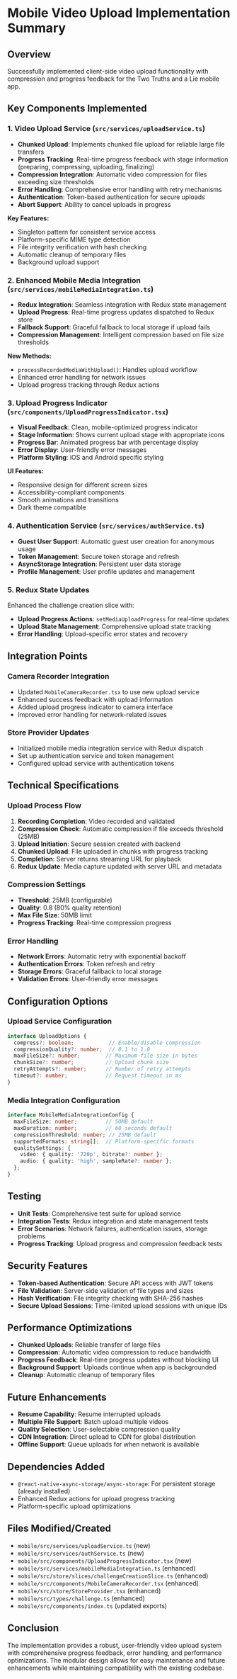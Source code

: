 <!-- ARCHIVED - DO NOT USE - Moved to archive September 10, 2025 -->
<!-- This file is historical documentation only. See main docs/ folder for current information -->

# Mobile Video Upload Implementation Summary

## Overview
Successfully implemented client-side video upload functionality with compression and progress feedback for the Two Truths and a Lie mobile app.

## Key Components Implemented

### 1. Video Upload Service (`src/services/uploadService.ts`)
- **Chunked Upload**: Implements chunked file upload for reliable large file transfers
- **Progress Tracking**: Real-time progress feedback with stage information (preparing, compressing, uploading, finalizing)
- **Compression Integration**: Automatic video compression for files exceeding size thresholds
- **Error Handling**: Comprehensive error handling with retry mechanisms
- **Authentication**: Token-based authentication for secure uploads
- **Abort Support**: Ability to cancel uploads in progress

**Key Features:**
- Singleton pattern for consistent service access
- Platform-specific MIME type detection
- File integrity verification with hash checking
- Automatic cleanup of temporary files
- Background upload support

### 2. Enhanced Mobile Media Integration (`src/services/mobileMediaIntegration.ts`)
- **Redux Integration**: Seamless integration with Redux state management
- **Upload Progress**: Real-time progress updates dispatched to Redux store
- **Fallback Support**: Graceful fallback to local storage if upload fails
- **Compression Management**: Intelligent compression based on file size thresholds

**New Methods:**
- `processRecordedMediaWithUpload()`: Handles upload workflow
- Enhanced error handling for network issues
- Upload progress tracking through Redux actions

### 3. Upload Progress Indicator (`src/components/UploadProgressIndicator.tsx`)
- **Visual Feedback**: Clean, mobile-optimized progress indicator
- **Stage Information**: Shows current upload stage with appropriate icons
- **Progress Bar**: Animated progress bar with percentage display
- **Error Display**: User-friendly error messages
- **Platform Styling**: iOS and Android specific styling

**UI Features:**
- Responsive design for different screen sizes
- Accessibility-compliant components
- Smooth animations and transitions
- Dark theme compatible

### 4. Authentication Service (`src/services/authService.ts`)
- **Guest User Support**: Automatic guest user creation for anonymous usage
- **Token Management**: Secure token storage and refresh
- **AsyncStorage Integration**: Persistent user data storage
- **Profile Management**: User profile updates and management

### 5. Redux State Updates
Enhanced the challenge creation slice with:
- **Upload Progress Actions**: `setMediaUploadProgress` for real-time updates
- **Upload State Management**: Comprehensive upload state tracking
- **Error Handling**: Upload-specific error states and recovery

## Integration Points

### Camera Recorder Integration
- Updated `MobileCameraRecorder.tsx` to use new upload service
- Enhanced success feedback with upload information
- Added upload progress indicator to camera interface
- Improved error handling for network-related issues

### Store Provider Updates
- Initialized mobile media integration service with Redux dispatch
- Set up authentication service and token management
- Configured upload service with authentication tokens

## Technical Specifications

### Upload Process Flow
1. **Recording Completion**: Video recorded and validated
2. **Compression Check**: Automatic compression if file exceeds threshold (25MB)
3. **Upload Initiation**: Secure session created with backend
4. **Chunked Upload**: File uploaded in chunks with progress tracking
5. **Completion**: Server returns streaming URL for playback
6. **Redux Update**: Media capture updated with server URL and metadata

### Compression Settings
- **Threshold**: 25MB (configurable)
- **Quality**: 0.8 (80% quality retention)
- **Max File Size**: 50MB limit
- **Progress Tracking**: Real-time compression progress

### Error Handling
- **Network Errors**: Automatic retry with exponential backoff
- **Authentication Errors**: Token refresh and retry
- **Storage Errors**: Graceful fallback to local storage
- **Validation Errors**: User-friendly error messages

## Configuration Options

### Upload Service Configuration
```typescript
interface UploadOptions {
  compress?: boolean;           // Enable/disable compression
  compressionQuality?: number;  // 0.1 to 1.0
  maxFileSize?: number;        // Maximum file size in bytes
  chunkSize?: number;          // Upload chunk size
  retryAttempts?: number;      // Number of retry attempts
  timeout?: number;            // Request timeout in ms
}
```

### Media Integration Configuration
```typescript
interface MobileMediaIntegrationConfig {
  maxFileSize: number;         // 50MB default
  maxDuration: number;         // 60 seconds default
  compressionThreshold: number; // 25MB default
  supportedFormats: string[];  // Platform-specific formats
  qualitySettings: {
    video: { quality: '720p', bitrate?: number };
    audio: { quality: 'high', sampleRate?: number };
  };
}
```

## Testing
- **Unit Tests**: Comprehensive test suite for upload service
- **Integration Tests**: Redux integration and state management tests
- **Error Scenarios**: Network failures, authentication issues, storage problems
- **Progress Tracking**: Upload progress and compression feedback tests

## Security Features
- **Token-based Authentication**: Secure API access with JWT tokens
- **File Validation**: Server-side validation of file types and sizes
- **Hash Verification**: File integrity checking with SHA-256 hashes
- **Secure Upload Sessions**: Time-limited upload sessions with unique IDs

## Performance Optimizations
- **Chunked Uploads**: Reliable transfer of large files
- **Compression**: Automatic video compression to reduce bandwidth
- **Progress Feedback**: Real-time progress updates without blocking UI
- **Background Support**: Uploads continue when app is backgrounded
- **Cleanup**: Automatic cleanup of temporary files

## Future Enhancements
- **Resume Capability**: Resume interrupted uploads
- **Multiple File Support**: Batch upload multiple videos
- **Quality Selection**: User-selectable compression quality
- **CDN Integration**: Direct upload to CDN for global distribution
- **Offline Support**: Queue uploads for when network is available

## Dependencies Added
- `@react-native-async-storage/async-storage`: For persistent storage (already installed)
- Enhanced Redux actions for upload progress tracking
- Platform-specific upload optimizations

## Files Modified/Created
- `mobile/src/services/uploadService.ts` (new)
- `mobile/src/services/authService.ts` (new)
- `mobile/src/components/UploadProgressIndicator.tsx` (new)
- `mobile/src/services/mobileMediaIntegration.ts` (enhanced)
- `mobile/src/store/slices/challengeCreationSlice.ts` (enhanced)
- `mobile/src/components/MobileCameraRecorder.tsx` (enhanced)
- `mobile/src/store/StoreProvider.tsx` (enhanced)
- `mobile/src/types/challenge.ts` (enhanced)
- `mobile/src/components/index.ts` (updated exports)

## Conclusion
The implementation provides a robust, user-friendly video upload system with comprehensive progress feedback, error handling, and performance optimizations. The modular design allows for easy maintenance and future enhancements while maintaining compatibility with the existing codebase.